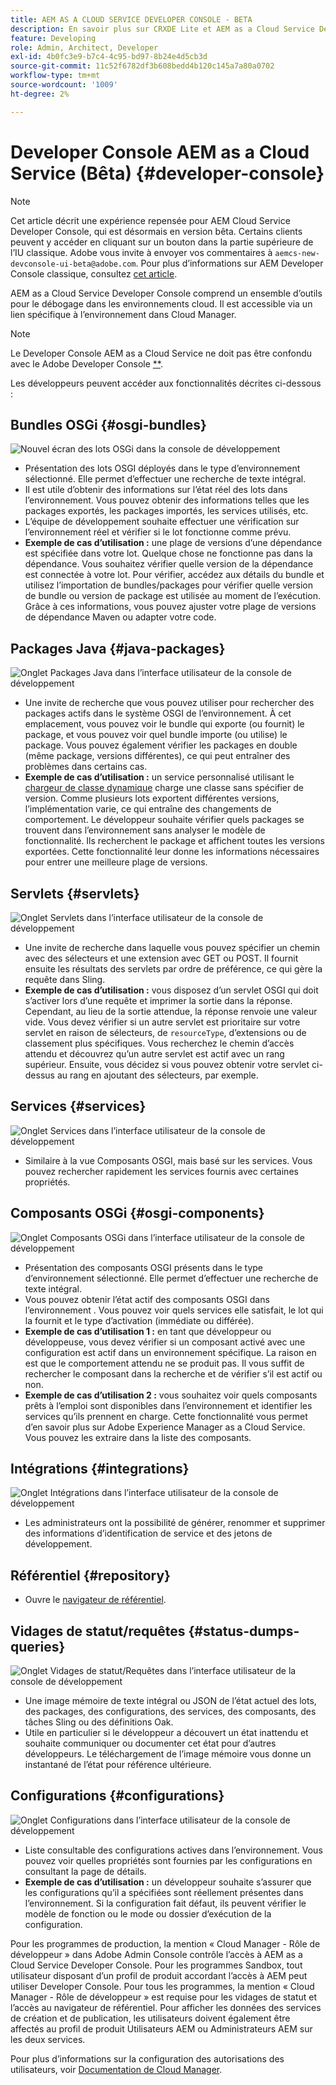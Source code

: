 ```yaml
---
title: AEM AS A CLOUD SERVICE DEVELOPER CONSOLE - BETA
description: En savoir plus sur CRXDE Lite et AEM as a Cloud Service Developer Console.
feature: Developing
role: Admin, Architect, Developer
exl-id: 4b0fc3e9-b7c4-4c95-bd97-8b24e4d5cb3d
source-git-commit: 11c52f6782df3b608bedd4b120c145a7a80a0702
workflow-type: tm+mt
source-wordcount: '1009'
ht-degree: 2%

---
```


# Developer Console AEM as a Cloud Service (Bêta) {#developer-console}

>[!NOTE]
>
>Cet article décrit une expérience repensée pour AEM Cloud Service Developer Console, qui est désormais en version bêta. Certains clients peuvent y accéder en cliquant sur un bouton dans la partie supérieure de l’IU classique. Adobe vous invite à envoyer vos commentaires à `aemcs-new-devconsole-ui-beta@adobe.com`. Pour plus d’informations sur AEM Developer Console classique, consultez [cet article](/help/implementing/developing/introduction/development-guidelines.md#crxde-lite-and-developer-console).

AEM as a Cloud Service Developer Console comprend un ensemble d’outils pour le débogage dans les environnements cloud. Il est accessible via un lien spécifique à l’environnement dans Cloud Manager.

>[!NOTE]
>Le Developer Console AEM as a Cloud Service ne doit pas être confondu avec le Adobe Developer Console [**](https://developer.adobe.com/developer-console/).
>


<!--
There are multiple ways of accessing it:

1. Launch from Cloud Manager  

1. Type a url that can be determined by adjusting the Author or Publish service urls as follows:
   ```  
   https://dev-console/-<namespace>.<cluster>.dev.adobeaemcloud.com
   ```  

1. As a shortcut, the following Cloud Manager CLI command can be used to launch the AEM as a Cloud Service Developer Console based on an environment parameter described below:    
   ```
   aio cloudmanager:open-developer-console <ENVIRONMENTID> --programId <PROGRAMID>
   ```
-->

Les développeurs peuvent accéder aux fonctionnalités décrites ci-dessous :

## Bundles OSGi {#osgi-bundles}

![Nouvel écran des lots OSGi dans la console de développement](/help/implementing/developing/introduction/assets/osgi-bundles.png)

* Présentation des lots OSGI déployés dans le type d’environnement sélectionné. Elle permet d’effectuer une recherche de texte intégral.
* Il est utile d’obtenir des informations sur l’état réel des lots dans l’environnement. Vous pouvez obtenir des informations telles que les packages exportés, les packages importés, les services utilisés, etc.
* L’équipe de développement souhaite effectuer une vérification sur l’environnement réel et vérifier si le lot fonctionne comme prévu.
* **Exemple de cas d’utilisation :** une plage de versions d’une dépendance est spécifiée dans votre lot. Quelque chose ne fonctionne pas dans la dépendance. Vous souhaitez vérifier quelle version de la dépendance est connectée à votre lot. Pour vérifier, accédez aux détails du bundle et utilisez l’importation de bundles/packages pour vérifier quelle version de bundle ou version de package est utilisée au moment de l’exécution. Grâce à ces informations, vous pouvez ajuster votre plage de versions de dépendance Maven ou adapter votre code.

## Packages Java {#java-packages}

![Onglet Packages Java dans l’interface utilisateur de la console de développement](/help/implementing/developing/introduction/assets/java-packages-dev-console-ui.png)

* Une invite de recherche que vous pouvez utiliser pour rechercher des packages actifs dans le système OSGI de l’environnement. À cet emplacement, vous pouvez voir le bundle qui exporte (ou fournit) le package, et vous pouvez voir quel bundle importe (ou utilise) le package. Vous pouvez également vérifier les packages en double (même package, versions différentes), ce qui peut entraîner des problèmes dans certains cas.
* **Exemple de cas d’utilisation :** un service personnalisé utilisant le [chargeur de classe dynamique](https://sling.apache.org/apidocs/sling9/org/apache/sling/commons/classloader/DynamicClassLoaderManager.html) charge une classe sans spécifier de version. Comme plusieurs lots exportent différentes versions, l’implémentation varie, ce qui entraîne des changements de comportement. Le développeur souhaite vérifier quels packages se trouvent dans l’environnement sans analyser le modèle de fonctionnalité. Ils recherchent le package et affichent toutes les versions exportées. Cette fonctionnalité leur donne les informations nécessaires pour entrer une meilleure plage de versions.

## Servlets {#servlets}

![Onglet Servlets dans l’interface utilisateur de la console de développement](/help/implementing/developing/introduction/assets/servlets-dev-console-ui.png)

* Une invite de recherche dans laquelle vous pouvez spécifier un chemin avec des sélecteurs et une extension avec GET ou POST. Il fournit ensuite les résultats des servlets par ordre de préférence, ce qui gère la requête dans Sling.
* **Exemple de cas d’utilisation :** vous disposez d’un servlet OSGI qui doit s’activer lors d’une requête et imprimer la sortie dans la réponse. Cependant, au lieu de la sortie attendue, la réponse renvoie une valeur vide. Vous devez vérifier si un autre servlet est prioritaire sur votre servlet en raison de sélecteurs, de `resourceType`, d’extensions ou de classement plus spécifiques. Vous recherchez le chemin d’accès attendu et découvrez qu’un autre servlet est actif avec un rang supérieur. Ensuite, vous décidez si vous pouvez obtenir votre servlet ci-dessus au rang en ajoutant des sélecteurs, par exemple.

## Services {#services}

![Onglet Services dans l’interface utilisateur de la console de développement](/help/implementing/developing/introduction/assets/services-dev-console.png)

* Similaire à la vue Composants OSGI, mais basé sur les services. Vous pouvez rechercher rapidement les services fournis avec certaines propriétés.

## Composants OSGi {#osgi-components}

![Onglet Composants OSGi dans l’interface utilisateur de la console de développement](/help/implementing/developing/introduction/assets/osgi-components-dev-console.png)

* Présentation des composants OSGI présents dans le type d’environnement sélectionné. Elle permet d’effectuer une recherche de texte intégral.
* Vous pouvez obtenir l’état actif des composants OSGI dans l’environnement . Vous pouvez voir quels services elle satisfait, le lot qui la fournit et le type d’activation (immédiate ou différée).
* **Exemple de cas d’utilisation 1 :** en tant que développeur ou développeuse, vous devez vérifier si un composant activé avec une configuration est actif dans un environnement spécifique. La raison en est que le comportement attendu ne se produit pas. Il vous suffit de rechercher le composant dans la recherche et de vérifier s’il est actif ou non.
* **Exemple de cas d’utilisation 2 :** vous souhaitez voir quels composants prêts à l’emploi sont disponibles dans l’environnement et identifier les services qu’ils prennent en charge. Cette fonctionnalité vous permet d’en savoir plus sur Adobe Experience Manager as a Cloud Service. Vous pouvez les extraire dans la liste des composants.

## Intégrations {#integrations}

![Onglet Intégrations dans l’interface utilisateur de la console de développement](/help/implementing/developing/introduction/assets/integrations-dev-console-ui.png)

* Les administrateurs ont la possibilité de générer, renommer et supprimer des informations d’identification de service et des jetons de développement.

## Référentiel {#repository}

* Ouvre le [navigateur de référentiel](/help/implementing/developing/tools/repository-browser.md).

## Vidages de statut/requêtes {#status-dumps-queries}

![Onglet Vidages de statut/Requêtes dans l’interface utilisateur de la console de développement](/help/implementing/developing/introduction/assets/status-dumps-queries.png)

* Une image mémoire de texte intégral ou JSON de l’état actuel des lots, des packages, des configurations, des services, des composants, des tâches Sling ou des définitions Oak.
* Utile en particulier si le développeur a découvert un état inattendu et souhaite communiquer ou documenter cet état pour d’autres développeurs. Le téléchargement de l’image mémoire vous donne un instantané de l’état pour référence ultérieure.

## Configurations {#configurations}

![Onglet Configurations dans l’interface utilisateur de la console de développement](/help/implementing/developing/introduction/assets/configurations-dev-console.png)

* Liste consultable des configurations actives dans l’environnement. Vous pouvez voir quelles propriétés sont fournies par les configurations en consultant la page de détails.
* **Exemple de cas d’utilisation :** un développeur souhaite s’assurer que les configurations qu’il a spécifiées sont réellement présentes dans l’environnement. Si la configuration fait défaut, ils peuvent vérifier le modèle de fonction ou le mode ou dossier d’exécution de la configuration.

Pour les programmes de production, la mention « Cloud Manager - Rôle de développeur » dans Adobe Admin Console contrôle l’accès à AEM as a Cloud Service Developer Console. Pour les programmes Sandbox, tout utilisateur disposant d’un profil de produit accordant l’accès à AEM peut utiliser Developer Console. Pour tous les programmes, la mention « Cloud Manager - Rôle de développeur » est requise pour les vidages de statut et l’accès au navigateur de référentiel. Pour afficher les données des services de création et de publication, les utilisateurs doivent également être affectés au profil de produit Utilisateurs AEM ou Administrateurs AEM sur les deux services.

Pour plus d’informations sur la configuration des autorisations des utilisateurs, voir [Documentation de Cloud Manager](https://experienceleague.adobe.com/en/docs/experience-manager-cloud-manager/content/requirements/users-and-roles).

